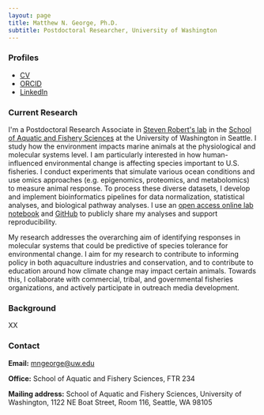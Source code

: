 ```yaml
---
layout: page
title: Matthew N. George, Ph.D.
subtitle: Postdoctoral Researcher, University of Washington
---
```


### Profiles
- [CV](https://mattgeorgephd.io/cv/Matthew_N_George_CV_2020.pdf)
- [ORCID](https://orcid.org/0000-0003-1264-8667)
- [LinkedIn](https://www.linkedin.com/in/matt-george-65a4b94b/)


### Current Research 

I'm a Postdoctoral Research Associate in [Steven Robert's lab](http://faculty.washington.edu/sr320/) in the [School of Aquatic and Fishery Sciences](https://fish.uw.edu/) at the University of Washington in Seattle. I study how the environment impacts marine animals at the physiological and molecular systems level. I am particularly interested in how human-influenced environmental change is affecting species important to U.S. fisheries. I conduct experiments that simulate various ocean conditions and use omics approaches (e.g. epigenomics, proteomics, and metabolomics) to measure animal response. To process these diverse datasets, I develop and implement bioinformatics pipelines for data normalization, statistical analyses, and biological pathway analyses. I use an [open access online lab notebook](https://mattgeorgephd.github.io//notebook/) and [GitHub](https://mattgeorgephd.github.io/) to publicly share my analyses and support reproducibility.

My research addresses the overarching aim of identifying responses in molecular systems that could be predictive of species tolerance for environmental change. I aim for my research to contribute to informing policy in both aquaculture industries and conservation, and to contribute to education around how climate change may impact certain animals. Towards this, I collaborate with commercial, tribal, and governmental fisheries organizations, and actively participate in outreach media development.

### Background

XX


### Contact
 **Email:** [mngeorge@uw.edu](mailto:mngeorge@uw.edu)  

 **Office:** School of Aquatic and Fishery Sciences, FTR 234  
 
 **Mailing address:** School of Aquatic and Fishery Sciences, University of Washington, 1122 NE Boat Street, Room 116, Seattle, WA 98105
